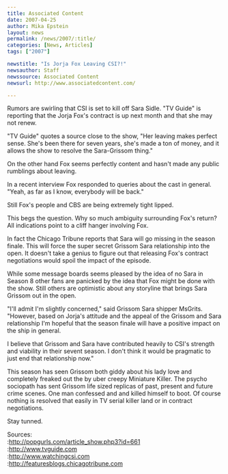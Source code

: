 ```yaml
---
title: Associated Content 
date: 2007-04-25
author: Mika Epstein
layout: news
permalink: /news/2007/:title/
categories: [News, Articles]
tags: ["2007"]

newstitle: "Is Jorja Fox Leaving CSI?!"
newsauthor: Staff
newssource: Associated Content
newsurl: http://www.associatedcontent.com/

---
```


Rumors are swirling that CSI is set to kill off Sara Sidle. "TV Guide" is reporting that the Jorja Fox's contract is up next month and that she may not renew. 

"TV Guide" quotes a source close to the show, "Her leaving makes perfect sense. She's been there for seven years, she's made a ton of money, and it allows the show to resolve the Sara-Grissom thing." 

On the other hand Fox seems perfectly content and hasn't made any public rumblings about leaving. 

In a recent interview Fox responded to queries about the cast in general. "Yeah, as far as I know, everybody will be back." 

Still Fox's people and CBS are being extremely tight lipped. 

This begs the question. Why so much ambiguity surrounding Fox's return? All indications point to a cliff hanger involving Fox. 

In fact the Chicago Tribune reports that Sara will go missing in the season finale. This will force the super secret Grissom Sara relationship into the open. It doesn't take a genius to figure out that releasing Fox's contract negotiations would spoil the impact of the episode. 

While some message boards seems pleased by the idea of no Sara in Season 8 other fans are panicked by the idea that Fox might be done with the show. Still others are optimistic about any storyline that brings Sara Grissom out in the open. 

"I'll admit I'm slightly concerned," said Grissom Sara shipper MsGrits. "However, based on Jorja's attitude and the appeal of the Grissom and Sara relationship I'm hopeful that the season finale will have a positive impact on the ship in general. 

I believe that Grissom and Sara have contributed heavily to CSI's strength and viability in their sevent season. I don't think it would be pragmatic to just end that relationship now." 

This season has seen Grissom both giddy about his lady love and completely freaked out the by uber creepy Miniature Killer. The psycho sociopath has sent Grissom life sized replicas of past, present and future crime scenes. One man confessed and and killed himself to boot. Of course nothing is resolved that easily in TV serial killer land or in contract negotiations. 

Stay tunned. 

Sources:  
:http://popgurls.com/article_show.php3?id=661  
:http://www.tvguide.com  
:http://www.watchingcsi.com  
:http://featuresblogs.chicagotribune.com